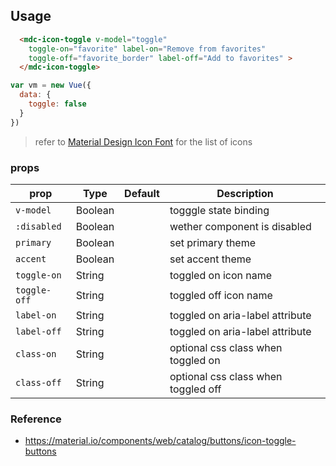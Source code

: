 ## Usage

```html
  <mdc-icon-toggle v-model="toggle"
    toggle-on="favorite" label-on="Remove from favorites"
    toggle-off="favorite_border" label-off="Add to favorites" >
  </mdc-icon-toggle>
```

```javascript
var vm = new Vue({
  data: {
    toggle: false  
  }
})
```

> refer to [Material Design Icon Font](https://material.io/icons/) for the list of icons 


### props

| prop | Type | Default | Description |
|-------|------|---------|-------------|
|`v-model`|Boolean|| togggle state binding |
|`:disabled`|Boolean|| wether component is disabled |
|`primary`|Boolean|| set primary theme |
|`accent`|Boolean|| set accent theme |
|`toggle-on`|String|| toggled on icon name |
|`toggle-off`|String|| toggled off icon  name |
|`label-on`|String|| toggled on aria-label attribute |
|`label-off`|String||  toggled on aria-label attribute |
|`class-on`|String|| optional css class when toggled on|
|`class-off`|String|| optional css class when toggled off |


### Reference
- <https://material.io/components/web/catalog/buttons/icon-toggle-buttons>